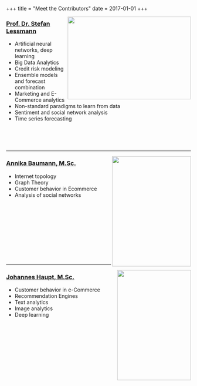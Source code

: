 
+++
title = "Meet the Contributors"
date = 2017-01-01
+++

[<img align="right" width="336" height="225" src="/blog/img/team/lessmann.png">](https://wisample.github.io/blog/member/lessmann/)


### [Prof. Dr. Stefan Lessmann](https://wisample.github.io/blog/member/lessmann/)

- Artificial neural networks, deep learning
- Big Data Analytics
- Credit risk modeling
- Ensemble models and forecast combination
- Marketing and E-Commerce analytics
- Non-standard paradigms to learn from data
- Sentiment and social network analysis
- Time series forecasting
<br />
<br />
<br />


------

[<img align="right" width="215" height="300" src="/blog/img/team/baumann.jpeg">](https://wisample.github.io/blog/member/baumann/)


### [Annika Baumann, M.Sc.](https://wisample.github.io/blog/member/baumann/)


- Internet topology
- Graph Theory
- Customer behavior in Ecommerce
- Analysis of social networks
<br />
<br />
<br />
<br />
<br />
<br />
<br />
<br />
<br />

-----
[<img align="right" width="201" height="300" src="/blog/img/team/haupt.jpg">](https://wisample.github.io/blog/member/haupt/)

### [Johannes Haupt, M.Sc.](https://wisample.github.io/blog/member/haupt/)


- Customer behavior in e-Commerce
- Recommendation Engines
- Text analytics
- Image analytics
- Deep learning
<br />
<br />
<br />
<br />
<br />
<br />
<br />
<br />
<br />
